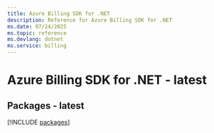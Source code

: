 ```yaml
---
title: Azure Billing SDK for .NET
description: Reference for Azure Billing SDK for .NET
ms.date: 07/24/2025
ms.topic: reference
ms.devlang: dotnet
ms.service: billing
---
```

# Azure Billing SDK for .NET - latest
## Packages - latest
[!INCLUDE [packages](billing-index.md)]